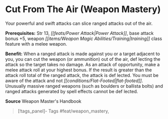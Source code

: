 ﻿---
cssclass: [feats]

---
# Cut From The Air (Weapon Mastery)

Your powerful and swift attacks can slice ranged attacks out of the air.

**Prerequisites:** Str 13, _[[feats/Power Attack|Power Attack]]_, base attack bonus +5, weapon _[[items/Weapon Magic Abilities/Training|training]]_ class feature with a melee weapon.

**Benefit:** When a ranged attack is made against you or a target adjacent to you, you can cut the weapon (or ammunition) out of the air, def lecting the attack so the target takes no damage. As an attack of opportunity, make a melee attack roll at your highest bonus. If the result is greater than the attack roll total of the ranged attack, the attack is def lected. You must be aware of the attack and not _[[conditions/Flat-Footed|flat-footed]]_. Unusually massive ranged weapons (such as boulders or ballista bolts) and ranged attacks generated by spell effects cannot be def lected.

**Source** Weapon Master's Handbook
>[!tags_panel]- Tags
> #feat/weapon_mastery, 